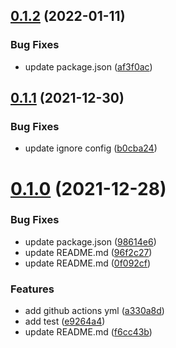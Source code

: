## [0.1.2](https://github.com/VicSolWang/eslint-config-wzx-nuxt/compare/v0.1.1...v0.1.2) (2022-01-11)


### Bug Fixes

* update package.json ([af3f0ac](https://github.com/VicSolWang/eslint-config-wzx-nuxt/commit/af3f0ac64b43692bb9fd9f7ffef6502019b99fcd))

## [0.1.1](https://github.com/VicSolWang/eslint-config-wzx-nuxt/compare/v0.1.0...v0.1.1) (2021-12-30)


### Bug Fixes

* update ignore config ([b0cba24](https://github.com/VicSolWang/eslint-config-wzx-nuxt/commit/b0cba243f7f714b9a57de6c131a8950e2d75601e))

# [0.1.0](https://github.com/VicSolWang/eslint-config-wzx-nuxt/compare/v0.0.1...v0.1.0) (2021-12-28)


### Bug Fixes

* update package.json ([98614e6](https://github.com/VicSolWang/eslint-config-wzx-nuxt/commit/98614e6063b60cb74dfed5e1510f6365f3741674))
* update README.md ([96f2c27](https://github.com/VicSolWang/eslint-config-wzx-nuxt/commit/96f2c279e4441b37096d30f5ea8b085947f62938))
* update README.md ([0f092cf](https://github.com/VicSolWang/eslint-config-wzx-nuxt/commit/0f092cf3e4855cccf3b73ae8a2bd2800afe03c3b))


### Features

* add github actions yml ([a330a8d](https://github.com/VicSolWang/eslint-config-wzx-nuxt/commit/a330a8dd68bc4f201dbb5cb1ac1d9999f393e39d))
* add test ([e9264a4](https://github.com/VicSolWang/eslint-config-wzx-nuxt/commit/e9264a4611d9774378abcc58225806594e83f097))
* update README.md ([f6cc43b](https://github.com/VicSolWang/eslint-config-wzx-nuxt/commit/f6cc43b6e3211868175893c70dfc7a1f424ad577))

